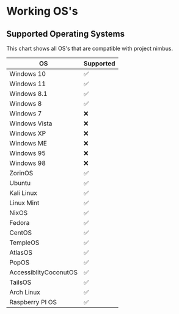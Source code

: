 # Working OS's

## Supported Operating Systems

This chart shows all OS's that are compatible with project nimbus.

| OS | Supported |
| ------- | ------------------ |
| Windows 10 | :white_check_mark: |
| Windows 11 | :white_check_mark:|
| Windows 8.1  | :white_check_mark:|
| Windows 8    | :white_check_mark:|
| Windows 7   | :x:|
| Windows Vista   | :x: |
| Windows XP   | :x:
| Windows ME   | :x: |
| Windows 95   | :x: |
| Windows 98   | :x: |
| ZorinOS   | :white_check_mark: |
| Ubuntu   | :white_check_mark: |
| Kali Linux   | :white_check_mark: |
| Linux Mint   | :white_check_mark: |
| NixOS   | :white_check_mark: |
| Fedora   | :white_check_mark: |
| CentOS   | :white_check_mark: |
| TempleOS   | :white_check_mark: |
| AtlasOS   | :white_check_mark: |
| PopOS   | :white_check_mark: |
| AccessiblityCoconutOS   | :white_check_mark: |
| TailsOS   | :white_check_mark: |
| Arch Linux   | :white_check_mark: |
| Raspberry PI OS   | :white_check_mark: |
